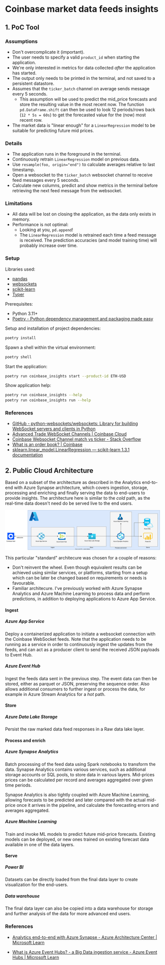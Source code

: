 # Coinbase market data feeds insights

## 1. PoC Tool

### Assumptions
- Don't overcomplicate it (important).
- The user needs to specify a valid `product_id` when starting the application.
- We're only interested in metrics for data collected *after* the application has started. 
- The output only needs to be printed in the terminal, and not saved to a persistent datastore.
- Assumes that the `ticker_batch` channel on average sends message every 5 seconds.
  - This assumption will be used to predict the mid_price forecasts and store the resulting value in the most recent now. The function `pd.DataFrame.shift` can then be used to look 12 periods/rows back (`12 * 5s = 60s`) to get the forecasted value for the (now) most recent row.
- The market data is "linear enough" for a `LinearRegression` model to be suitable for predicting future mid prices.

### Details
- The application runs in the foreground in the terminal.
- Continuously retrain `LinearRegression` model on previous data.
- Use `resample(foo, origin="end")` to calculate averages relative to last timestamp.
- Open a websocket to the `ticker_batch` websocket channel to receive feed messages every 5 seconds.
- Calculate new columns, predict and show metrics in the terminal before retrieving the next feed message from the websocket.

### Limitations
- All data will be lost on closing the application, as the data only exists in memory.
- Performance is not optimal:
    - Looking at you, `pd.append`!
    - The `LinearRegression` model is retrained each time a feed message is received. The prediction accuracies (and model training time) will probably increase over time.

### Setup

Libraries used:
- [pandas](https://pandas.pydata.org/)
- [websockets](https://websockets.readthedocs.io/en/stable/)
- [scikit-learn](https://scikit-learn.org/stable/)
- [Typer](https://typer.tiangolo.com/)

Prerequisites:
- Python 3.11+
- [Poetry - Python dependency management and packaging made easy](https://python-poetry.org/)

Setup and installation of project dependencies:
```bash
poetry install
```

Spawn a shell within the virtual environment:
```bash
poetry shell
```

Start the application:
```bash
poetry run coinbase_insights start --product-id ETH-USD
```

Show application help:
```bash
poetry run coinbase_insights --help
poetry run coinbase_insights run --help
```

### References
- [GitHub - python-websockets/websockets: Library for building WebSocket servers and clients in Python](https://github.com/python-websockets/websockets)
- [Advanced Trade WebSocket Channels | Coinbase Cloud](https://docs.cloud.coinbase.com/advanced-trade-api/docs/ws-channels)
- [Coinbase Websocket Channel match vs ticker - Stack Overflow](https://stackoverflow.com/questions/66683387/coinbase-websocket-channel-match-vs-ticker)
- [What is an order book? | Coinbase](https://www.coinbase.com/learn/advanced-trading/what-is-an-order-book)
- [sklearn.linear\_model.LinearRegression — scikit-learn 1.3.1 documentation](https://scikit-learn.org/stable/modules/generated/sklearn.linear_model.LinearRegression.html)


## 2. Public Cloud Architecture

Based on a subset of the architecture as described in the Analytics end-to-end with Azure Synapse architecture, which covers ingestion, storage, processing and enriching and finally serving the data to end-users to provide insights. The architecture here is similar to the *cold* path, as the real-time data doesn't need do be served live to the end users.


![Public Cloud Architecture in Azure](./docs/public_cloud_architecture.svg)


This particular "standard" architecure was chosen for a couple of reasons:
- Don't reinvent the wheel. Even though equivalent results can be achieved using similar services, or platforms, starting from a setup which can be later be changed based on requirements or needs is favourable.
- Familiar architecure. I've previously worked with Azure Synapse Analytics and Azure Machine Learning to process data and perform predictions, in addition to deploying applications to Azure App Service.

#### Ingest
##### Azure App Service
Deploy a containerized application to initiate a websocket connection with the Coinbase WebSocket feeds. Note that the application needs to be running as a service in order to continuously ingest the updates from the feeds, and can act as a producer client to send the received JSON payloads to Event Hub.

##### Azure Event Hub
Ingest the feeds data sent in the previous step. The event data can then be stored, either as parquet or JSON, preserving the sequence order. Also allows additional consumers to further ingest or process the data, for example in Azure Stream Analytics for a *hot* path.

#### Store
##### Azure Data Lake Storage
Persist the raw marked data feed responses in a Raw data lake layer.

#### Process and enrich
##### Azure Synapse Analytics
Batch processing of the feed data using Spark notebooks to transform the data. Synapse Analytics contains various services, such as additional storage accounts or SQL pools, to store data in various layers. Mid-prices prices can be calculated per record and averages aggregated over given time periods. 

Synapse Analytics is also tightly coupled with Azure Machine Learning, allowing forecasts to be predicted and later compared with the actual mid-price once it arrives in the pipeline, and calculate the forecasting errors and averages aggregated.

##### Azure Machine Learning
Train and invoke ML models to predict future mid-price forecasts. Existing models can be deployed, or new ones trained on existing forecast data available in one of the data layers.

#### Serve
##### Power BI
Datasets can be directly loaded from the final data layer to create visualization for the end-users.

##### Data warehouse
The final data layer can also be copied into a data warehouse for storage and further analysis of the data for more advanced end users. 


### References
- [Analytics end-to-end with Azure Synapse - Azure Architecture Center | Microsoft Learn](https://learn.microsoft.com/en-us/azure/architecture/example-scenario/dataplate2e/data-platform-end-to-end?tabs=portal)

- [What is Azure Event Hubs? - a Big Data ingestion service - Azure Event Hubs | Microsoft Learn](https://learn.microsoft.com/en-us/azure/event-hubs/event-hubs-about)